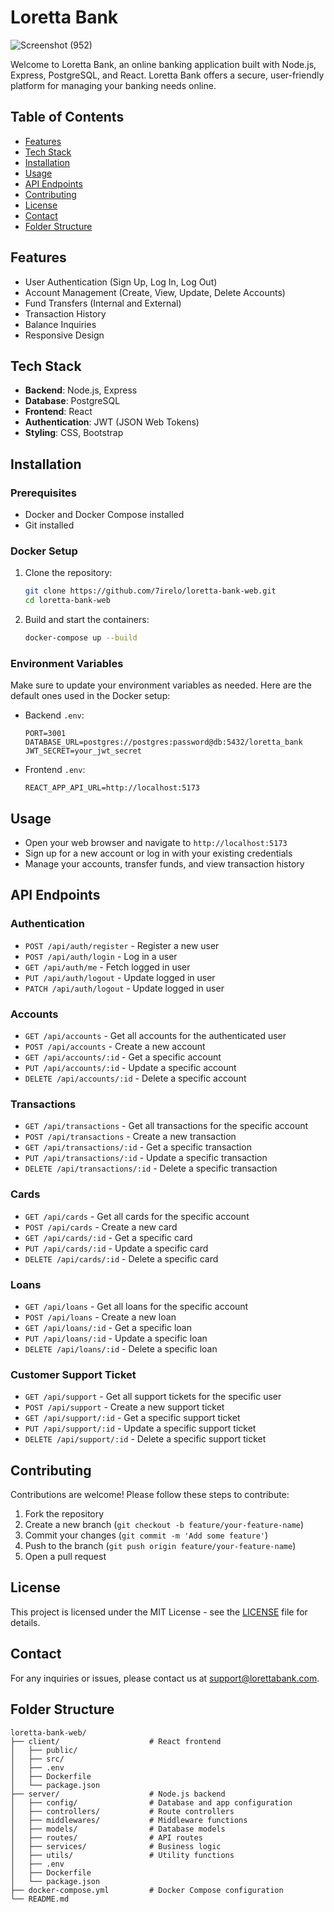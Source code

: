 # Loretta Bank

![Screenshot (952)](https://github.com/user-attachments/assets/ea6542ee-a583-414c-963b-12ccd530fc50)

Welcome to Loretta Bank, an online banking application built with Node.js, Express, PostgreSQL, and React. Loretta Bank offers a secure, user-friendly platform for managing your banking needs online.

## Table of Contents

- [Features](#features)
- [Tech Stack](#tech-stack)
- [Installation](#installation)
- [Usage](#usage)
- [API Endpoints](#api-endpoints)
- [Contributing](#contributing)
- [License](#license)
- [Contact](#contact)
- [Folder Structure](#folder-structure)

## Features

- User Authentication (Sign Up, Log In, Log Out)
- Account Management (Create, View, Update, Delete Accounts)
- Fund Transfers (Internal and External)
- Transaction History
- Balance Inquiries
- Responsive Design

## Tech Stack

- **Backend**: Node.js, Express
- **Database**: PostgreSQL
- **Frontend**: React
- **Authentication**: JWT (JSON Web Tokens)
- **Styling**: CSS, Bootstrap

## Installation

### Prerequisites

- Docker and Docker Compose installed
- Git installed

### Docker Setup

1. Clone the repository:

    ```bash
    git clone https://github.com/7irelo/loretta-bank-web.git
    cd loretta-bank-web
    ```

2. Build and start the containers:

    ```bash
    docker-compose up --build
    ```

### Environment Variables

Make sure to update your environment variables as needed. Here are the default ones used in the Docker setup:

- Backend `.env`:

    ```env
    PORT=3001
    DATABASE_URL=postgres://postgres:password@db:5432/loretta_bank
    JWT_SECRET=your_jwt_secret
    ```

- Frontend `.env`:

    ```env
    REACT_APP_API_URL=http://localhost:5173
    ```

## Usage

- Open your web browser and navigate to `http://localhost:5173`
- Sign up for a new account or log in with your existing credentials
- Manage your accounts, transfer funds, and view transaction history

## API Endpoints

### Authentication

- `POST /api/auth/register` - Register a new user
- `POST /api/auth/login` - Log in a user
- `GET /api/auth/me` - Fetch logged in user
- `PUT /api/auth/logout` - Update logged in user
- `PATCH /api/auth/logout` - Update logged in user

### Accounts

- `GET /api/accounts` - Get all accounts for the authenticated user
- `POST /api/accounts` - Create a new account
- `GET /api/accounts/:id` - Get a specific account
- `PUT /api/accounts/:id` - Update a specific account
- `DELETE /api/accounts/:id` - Delete a specific account

### Transactions

- `GET /api/transactions` - Get all transactions for the specific account
- `POST /api/transactions` - Create a new transaction
- `GET /api/transactions/:id` - Get a specific transaction
- `PUT /api/transactions/:id` - Update a specific transaction
- `DELETE /api/transactions/:id` - Delete a specific transaction

### Cards

- `GET /api/cards` - Get all cards for the specific account
- `POST /api/cards` - Create a new card
- `GET /api/cards/:id` - Get a specific card
- `PUT /api/cards/:id` - Update a specific card
- `DELETE /api/cards/:id` - Delete a specific card

### Loans

- `GET /api/loans` - Get all loans for the specific account
- `POST /api/loans` - Create a new loan
- `GET /api/loans/:id` - Get a specific loan
- `PUT /api/loans/:id` - Update a specific loan
- `DELETE /api/loans/:id` - Delete a specific loan

### Customer Support Ticket

- `GET /api/support` - Get all support tickets for the specific user
- `POST /api/support` - Create a new support ticket
- `GET /api/support/:id` - Get a specific support ticket
- `PUT /api/support/:id` - Update a specific support ticket
- `DELETE /api/support/:id` - Delete a specific support ticket

## Contributing

Contributions are welcome! Please follow these steps to contribute:

1. Fork the repository
2. Create a new branch (`git checkout -b feature/your-feature-name`)
3. Commit your changes (`git commit -m 'Add some feature'`)
4. Push to the branch (`git push origin feature/your-feature-name`)
5. Open a pull request

## License

This project is licensed under the MIT License - see the [LICENSE](LICENSE) file for details.

## Contact

For any inquiries or issues, please contact us at [support@lorettabank.com](mailto:support@lorettabank.com).

## Folder Structure

```
loretta-bank-web/
├── client/                    # React frontend
│   ├── public/
│   ├── src/
│   ├── .env
│   ├── Dockerfile
│   └── package.json
├── server/                    # Node.js backend
│   ├── config/                # Database and app configuration
│   ├── controllers/           # Route controllers
│   ├── middlewares/           # Middleware functions
│   ├── models/                # Database models
│   ├── routes/                # API routes
│   ├── services/              # Business logic
│   ├── utils/                 # Utility functions
│   ├── .env
│   ├── Dockerfile
│   └── package.json
├── docker-compose.yml         # Docker Compose configuration
└── README.md
```
